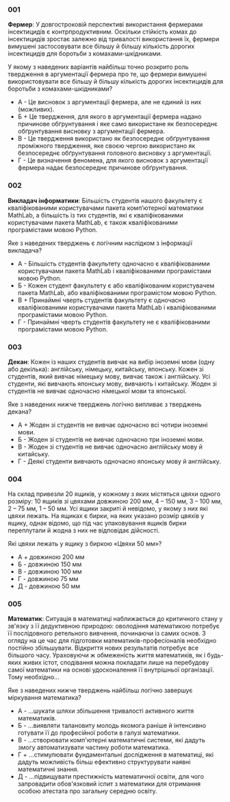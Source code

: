 ### 001

**Фермер**: У довгостроковій перспективі використання фермерами інсектицидів є контрпродуктивним. Оскільки стійкість
комах до інсектицидів зростає залежно від тривалості використання їх, фермери вимушені застосовувати все більшу й більшу
кількість дорогих інсектицидів для боротьби з комахами-шкідниками.

У якому з наведених варіантів найбільш точно розкрито роль твердження в аргументації фермера про те, що фермери вимушені
використовувати все більшу й більшу кількість дорогих інсектицидів для боротьби з комахами-шкідниками?

- А - Це висновок з аргументації фермера, але не єдиний із них (можливих).
- Б + Це твердження, для якого в аргументації фермера надано причинове обґрунтування і яке само використане як
  безпосереднє обґрунтування висновку з аргументації фермера.
- В - Це твердження використано як безпосереднє обґрунтування проміжного твердження, яке своєю чергою використано як
  безпосереднє обґрунтування головного висновку з аргументації.
- Г - Це визначення феномена, для якого висновок з аргументації фермера надає безпосереднє причинове обґрунтування.

### 002

**Викладач інформатики**: Більшість студентів нашого факультету є кваліфікованими користувачами пакета комп’ютерної
математики MathLab, а більшість із тих студентів, які є кваліфікованими користувачами пакета MathLab, є також
кваліфікованими програмістами мовою Python.

Яке з наведених тверджень є логічним наслідком з інформації викладача?

- А - Більшість студентів факультету одночасно є кваліфікованими користувачами пакета MathLab і кваліфікованими
  програмістами мовою Python.
- Б - Кожен студент факультету є або кваліфікованим користувачем пакета MathLab, або кваліфікованими програмістом мовою
  Python.
- В + Принаймні чверть студентів факультету є одночасно кваліфікованими користувачами пакета MathLab і кваліфікованими
  програмістами мовою Python.
- Г - Принаймні чверть студентів факультету не є кваліфікованими програмістами мовою Python.

### 003

**Декан**: Кожен із наших студентів вивчає на вибір іноземні мови (одну або декілька): англійську, німецьку, китайську,
японську. Кожен зі студентів, який вивчає німецьку мову, вивчає також і англійську. Усі студенти, які вивчають японську
мову, вивчають і китайську. Жоден зі студентів не вивчає одночасно німецької мови та японської.

Яке з наведених нижче тверджень логічно випливає з тверджень декана?

- А + Жоден зі студентів не вивчає одночасно всі чотири іноземні мови.
- Б - Жоден зі студентів не вивчає одночасно три іноземні мови.
- В - Жоден зі студентів не вивчає одночасно англійську мову й китайську.
- Г - Деякі студенти вивчають одночасно японську мову й англійську.

### 004

На склад привезли 20 ящиків, у кожному з яких містяться цвяхи одного розміру: 10 ящиків зі цвяхами довжиною 200 мм, 4 –
150 мм, 3 – 100 мм, 2 – 75 мм, 1 – 50 мм. Усі ящики закриті й невідомо, у якому з них які цвяхи лежать. На ящиках є
бирки, на яких указано розмір цвяхів у ящику, однак відомо, що під час упаковування ящиків бирки переплутали й жодна з
них не відповідає дійсності.

Які цвяхи лежать у ящику з биркою «Цвяхи 50 мм»?

- А + довжиною 200 мм
- Б - довжиною 150 мм
- В - довжиною 100 мм
- Г - довжиною 75 мм
- Д - довжиною 50 мм

### 005

**Математик**: Ситуація в математиці наближається до критичного стану у зв'язку з її дедуктивною природою: оволодіння
математикою потребує її послідовного ретельного вивчення, починаючи із самих основ. З огляду на це час для підготовки
математиків-професіоналів необхідно постійно збільшувати. Відкриття нових результатів потребує все більшого часу.
Ураховуючи ж обмеженість життя математиків, як і будь-яких живих істот, сподівання можна покладати лише на перебудову
самої математики на основі удосконалення її внутрішньої організації. Тому необхідно...

Яке з наведених нижче тверджень найбільш логічно завершує міркування математика?

- А - …шукати шляхи збільшення тривалості активного життя математиків.
- Б - …виявляти талановиту молодь якомога раніше й інтенсивно готувати її до професійної роботи в галузі математики.
- В - …створювати комп'ютерні математичні системи, які дадуть змогу автоматизувати частину роботи математика.
- Г + …стимулювати фундаментальні дослідження в математиці, які дадуть можливість більш ефективно структурувати наявні
  математичні знання.
- Д - …підвищувати престижність математичної освіти, для чого запровадити обов'язковий іспит з математики для отримання
  особою атестата про загальну середню освіту.